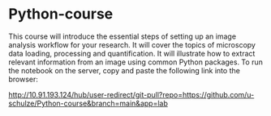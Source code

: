 # Python-course
This course will introduce the essential steps of setting up an image analysis workflow for your research. It will cover the topics of microscopy data loading, processing and quantification. It will illustrate how to extract relevant information from an image using common Python packages. To run the notebook on the server, copy and paste the following link into the browser: 

http://10.91.193.124/hub/user-redirect/git-pull?repo=https://github.com/u-schulze/Python-course&branch=main&app=lab
